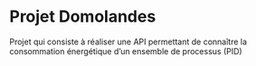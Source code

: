 # Projet Domolandes
Projet qui consiste à réaliser une API permettant de connaître la consommation énergétique d’un ensemble de processus (PID)
